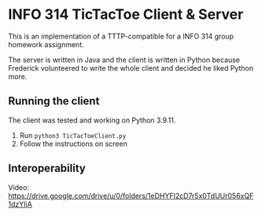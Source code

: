 # INFO 314 TicTacToe Client & Server
This is an implementation of a TTTP-compatible for a INFO 314 group homework assignment.

The server is written in Java and the client is written in Python because Frederick volunteered to write the whole client and decided he liked Python more.

## Running the client
The client was tested and working on Python 3.9.11.
1. Run `python3 TicTacToeClient.py`
2. Follow the instructions on screen

## Interoperability
Video: https://drive.google.com/drive/u/0/folders/1eDHYFI2cD7r5x0TdUUr056xQF1dzYIiA
